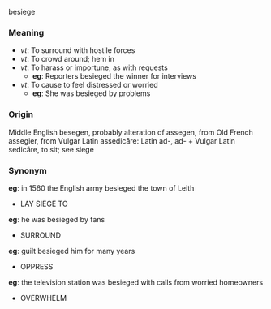 besiege
### Meaning
+ _vt_: To surround with hostile forces
+ _vt_: To crowd around; hem in
+ _vt_: To harass or importune, as with requests
	+ __eg__: Reporters besieged the winner for interviews
+ _vt_: To cause to feel distressed or worried
	+ __eg__: She was besieged by problems

### Origin

Middle English besegen, probably alteration of assegen, from Old French assegier, from Vulgar Latin assedicāre: Latin ad-, ad- + Vulgar Latin sedicāre, to sit; see siege

### Synonym

__eg__: in 1560 the English army besieged the town of Leith

+ LAY SIEGE TO

__eg__: he was besieged by fans

+ SURROUND

__eg__: guilt besieged him for many years

+ OPPRESS

__eg__: the television station was besieged with calls from worried homeowners

+ OVERWHELM



